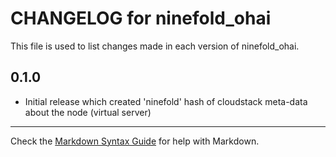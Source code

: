# CHANGELOG for ninefold_ohai

This file is used to list changes made in each version of ninefold_ohai.

## 0.1.0

* Initial release which created 'ninefold' hash of cloudstack meta-data about the node (virtual server)

- - - 
Check the [Markdown Syntax Guide](http://daringfireball.net/projects/markdown/syntax) for help with Markdown.
